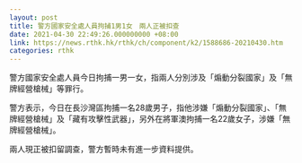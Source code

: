 ```yaml
---
layout: post
title: 警方國家安全處人員拘捕1男1女　兩人正被扣查
date: 2021-04-30 22:49:26.000000000 +08:00
link: https://news.rthk.hk/rthk/ch/component/k2/1588686-20210430.htm
categories: rthk
---
```


警方國家安全處人員今日拘捕一男一女，指兩人分別涉及「煽動分裂國家」及「無牌經營槍械」等罪行。

警方表示，今日在長沙灣區拘捕一名28歲男子，指他涉嫌「煽動分裂國家」、「無牌經營槍械」及「藏有攻擊性武器」，另外在將軍澳拘捕一名22歲女子，涉嫌「無牌經營槍械」。

兩人現正被扣留調查，警方暫時未有進一步資料提供。
